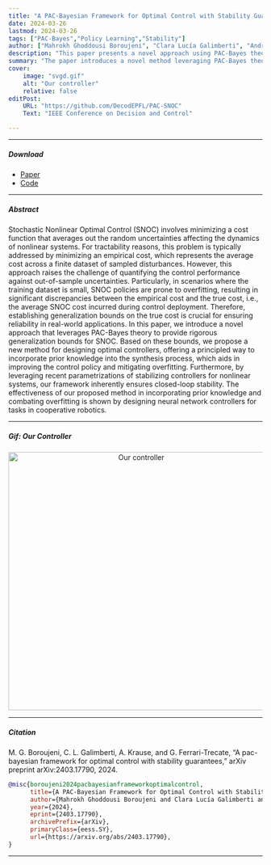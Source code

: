 ```yaml
---
title: "A PAC-Bayesian Framework for Optimal Control with Stability Guarantees"
date: 2024-03-26
lastmod: 2024-03-26
tags: ["PAC-Bayes","Policy Learning","Stability"]
author: ["Mahrokh Ghoddousi Boroujeni", "Clara Lucía Galimberti", "Andreas Krause", "Giancarlo Ferrari-Trecate"]
description: "This paper presents a novel approach using PAC-Bayes theory to provide generalization bounds for Stochastic Nonlinear Optimal Control (SNOC), enhancing control policy reliability and mitigating overfitting, demonstrated through neural network controllers in cooperative robotics. To appear in the IEEE Conference on Decision and Control, 2024."
summary: "The paper introduces a novel method leveraging PAC-Bayes theory to establish rigorous generalization bounds for Stochastic Nonlinear Optimal Control (SNOC), aiming to improve control policy reliability and mitigate overfitting. The approach incorporates prior knowledge into the synthesis process and ensures closed-loop stability, demonstrated through the design of neural network controllers for cooperative robotics tasks."
cover:
    image: "svgd.gif"
    alt: "Our controller"
    relative: false
editPost:
    URL: "https://github.com/DecodEPFL/PAC-SNOC"
    Text: "IEEE Conference on Decision and Control"

---
```


---

##### Download

+ [Paper](PAC-SNOC_CDC.pdf)
+ [Code](https://github.com/DecodEPFL/PAC-SNOC)

---

##### Abstract

Stochastic Nonlinear Optimal Control (SNOC) involves minimizing a cost function that averages out the random uncertainties affecting the dynamics of nonlinear systems. For tractability reasons, this problem is typically addressed by minimizing an empirical cost, which represents the average cost across a finite dataset of sampled disturbances. However, this approach raises the challenge of quantifying the control performance against out-of-sample uncertainties. Particularly, in scenarios where the training dataset is small, SNOC policies are prone to overfitting, resulting in significant discrepancies between the empirical cost and the true cost, i.e., the average SNOC cost incurred during control deployment. Therefore, establishing generalization bounds on the true cost is crucial for ensuring reliability in real-world applications. In this paper, we introduce a novel approach that leverages PAC-Bayes theory to provide rigorous generalization bounds for SNOC. Based on these bounds, we propose a new method for designing optimal controllers, offering a principled way to incorporate prior knowledge into the synthesis process, which aids in improving the control policy and mitigating overfitting. Furthermore, by leveraging recent parametrizations of stabilizing controllers for nonlinear systems, our framework inherently ensures closed-loop stability. The effectiveness of our proposed method in incorporating prior knowledge and combating overfitting is shown by designing neural network controllers for tasks in cooperative robotics.

---

##### Gif: Our Controller
<p align="center"> <img src="./svgd.gif" alt="Our controller" width="511"/> </p>

---

##### Citation

M. G. Boroujeni, C. L. Galimberti, A. Krause, and G. Ferrari-Trecate, “A
pac-bayesian framework for optimal control with stability guarantees,”
arXiv preprint arXiv:2403.17790, 2024.

```BibTeX
@misc{boroujeni2024pacbayesianframeworkoptimalcontrol,
      title={A PAC-Bayesian Framework for Optimal Control with Stability Guarantees},
      author={Mahrokh Ghoddousi Boroujeni and Clara Lucía Galimberti and Andreas Krause and Giancarlo Ferrari-Trecate},
      year={2024},
      eprint={2403.17790},
      archivePrefix={arXiv},
      primaryClass={eess.SY},
      url={https://arxiv.org/abs/2403.17790},
}
```

---

